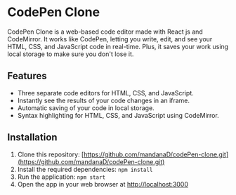 # CodePen Clone
CodePen Clone is a web-based code editor made with React js and CodeMirror. It works like CodePen, letting you write, edit, and see your HTML, CSS, and JavaScript code in real-time. Plus, it saves your work using local storage to make sure you don't lose it.
## Features
- Three separate code editors for HTML, CSS, and JavaScript.
- Instantly see the results of your code changes in an iframe.
- Automatic saving of your code in local storage.
- Syntax highlighting for HTML, CSS, and JavaScript using CodeMirror.
## Installation
1. Clone this repository: [https://github.com/mandanaD/codePen-clone.git](https://github.com/mandanaD/codePen-clone.git)
2. Install the required dependencies: `npm install`
3. Run the application: `npm start`
4. Open the app in your web browser at [http://localhost:3000](http://localhost:3000)
